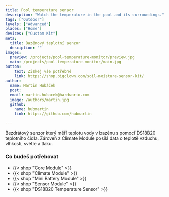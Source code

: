 ```yaml
---
title: Pool temperature sensor
description: "Watch the temperature in the pool and its surroundings."
tags: ["Outdoor"]
levels: ["Advanced"]
places: ["Home"]
devices: ["Custom Kit"]
meta:
  title: Bazénový teplotní senzor
  desciption: ""
images:
  preview: /projects/pool-temperature-monitor/preview.jpg
  main: /projects/pool-temperature-monitor/main.jpg
button:
    text: Získej vše potřebné
    link: https://shop.bigclown.com/soil-moisture-sensor-kit/
author:
  name: Martin Hubáček
  post:
  email: martin.hubacek@hardwario.com
  image: /authors/martin.jpg
  github:
    name: hubmartin
    link: https://github.com/hubmartin

---
```


Bezdrátový senzor který měří teplotu vody v bazénu s pomocí DS18B20 teplotního čidla. Zároveň z Climate Module posílá data o teplotě vzduchu, vlhkosti, světle a tlaku.

### Co budeš potřebovat

* {{< shop "Core Module" >}}
* {{< shop "Climate Module" >}}
* {{< shop "Mini Battery Module" >}}
* {{< shop "Sensor Module" >}}
* {{< shop "DS18B20 Temperature Sensor" >}}
